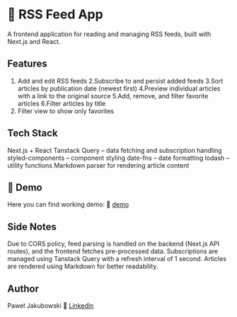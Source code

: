 # 📰 RSS Feed App
A frontend application for reading and managing RSS feeds, built with Next.js and React.

## Features
  1. Add and edit RSS feeds
  2.Subscribe to and persist added feeds
  3.Sort articles by publication date (newest first)
  4.Preview individual articles with a link to the original source
  5.Add, remove, and filter favorite articles
  6.Filter articles by title
  7. Filter view to show only favorites

## Tech Stack
Next.js + React
Tanstack Query – data fetching and subscription handling
styled-components – component styling
date-fns – date formatting
lodash – utility functions
Markdown parser for rendering article content

## 🚀 Demo
Here you can find working demo:
🔗 [demo](https://rssfeed-one.vercel.app/)

## Side Notes
Due to CORS policy, feed parsing is handled on the backend (Next.js API routes), and the frontend fetches pre-processed data. Subscriptions are managed using Tanstack Query with a refresh interval of 1 second. Articles are rendered using Markdown for better readability.

## Author
Paweł Jakubowski
🔗 [LinkedIn](https://www.linkedin.com/in/pawel-jakubowski-programmer/) 
